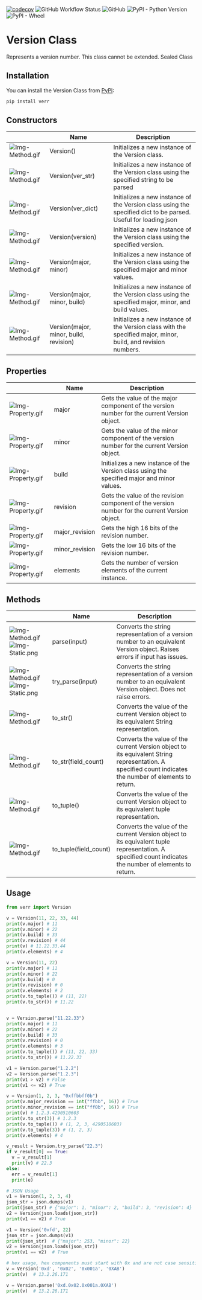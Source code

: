 [![codecov](https://codecov.io/gh/Amourspirit/python-version-num/branch/master/graph/badge.svg)](https://codecov.io/gh/Amourspirit/python-version-num) ![GitHub Workflow Status](https://img.shields.io/github/workflow/status/Amourspirit/python-version-num/CodeCov) ![GitHub](https://img.shields.io/github/license/Amourspirit/python-version-num) ![PyPI - Python Version](https://img.shields.io/pypi/pyversions/verr) ![PyPI - Wheel](https://img.shields.io/pypi/wheel/verr)

# Version Class

Represents a version number. This class cannot be extended.
Sealed Class

## Installation

You can install the Version Class from [PyPI](https://pypi.org/project/verr/):

```python
pip install verr
```

## Constructors

|                                                                 | Name                                   | Description                                                                                                   |
|-----------------------------------------------------------------|----------------------------------------|---------------------------------------------------------------------------------------------------------------|
| ![Img-Method.gif](https://i.postimg.cc/QCSwCbL3/Img-Method.gif) | Version()                              | Initializes a new instance of the Version class.                                                              |
| ![Img-Method.gif](https://i.postimg.cc/QCSwCbL3/Img-Method.gif) | Version(ver_str)                       | Initializes a new instance of the Version class using the specified string to be parsed                       |
| ![Img-Method.gif](https://i.postimg.cc/QCSwCbL3/Img-Method.gif) | Version(ver_dict)                      | Initializes a new instance of the Version class using the specified dict to be parsed. Useful for loading json|
| ![Img-Method.gif](https://i.postimg.cc/QCSwCbL3/Img-Method.gif) | Version(version)                       | Initializes a new instance of the Version class using the specified version.                                  |
| ![Img-Method.gif](https://i.postimg.cc/QCSwCbL3/Img-Method.gif) | Version(major, minor)                  | Initializes a new instance of the Version class using the specified major and minor values.                   |
| ![Img-Method.gif](https://i.postimg.cc/QCSwCbL3/Img-Method.gif) | Version(major, minor, build)           | Initializes a new instance of the Version class using the specified major, minor, and build values.           |
| ![Img-Method.gif](https://i.postimg.cc/QCSwCbL3/Img-Method.gif) | Version(major, minor, build, revision) | Initializes a new instance of the Version class with the specified major, minor, build, and revision numbers. |

## Properties

|                                                                     | Name           | Description                                                                                    |
|---------------------------------------------------------------------|----------------|------------------------------------------------------------------------------------------------|
| ![Img-Property.gif](https://i.postimg.cc/kMykTn2p/Img-Property.gif) | major          | Gets the value of the major component of the version number for the current Version object.    |
| ![Img-Property.gif](https://i.postimg.cc/kMykTn2p/Img-Property.gif) | minor          | Gets the value of the minor component of the version number for the current Version object.    |
| ![Img-Property.gif](https://i.postimg.cc/kMykTn2p/Img-Property.gif) | build          | Initializes a new instance of the Version class using the specified major and minor values.    |
| ![Img-Property.gif](https://i.postimg.cc/kMykTn2p/Img-Property.gif) | revision       | Gets the value of the revision component of the version number for the current Version object. |
| ![Img-Property.gif](https://i.postimg.cc/kMykTn2p/Img-Property.gif) | major_revision | Gets the high 16 bits of the revision number.                                                  |
| ![Img-Property.gif](https://i.postimg.cc/kMykTn2p/Img-Property.gif) | minor_revision | Gets the low 16 bits of the revision number.                                                   |
| ![Img-Property.gif](https://i.postimg.cc/kMykTn2p/Img-Property.gif) | elements       | Gets the number of version elements of the current instance.                                   |

## Methods

|                                                                                                                                | Name                  | Description                                                                                                                                             |
|--------------------------------------------------------------------------------------------------------------------------------|-----------------------|---------------------------------------------------------------------------------------------------------------------------------------------------------|
| ![Img-Method.gif](https://i.postimg.cc/QCSwCbL3/Img-Method.gif)![Img-Static.png](https://i.postimg.cc/zGMmT0yD/Img-Static.png) | parse(input)          | Converts the string representation of a version number to an equivalent Version object. Raises errors if input has issues.                              |
| ![Img-Method.gif](https://i.postimg.cc/QCSwCbL3/Img-Method.gif)![Img-Static.png](https://i.postimg.cc/zGMmT0yD/Img-Static.png) | try_parse(input)      | Converts the string representation of a version number to an equivalent Version object. Does not raise errors.                                          |
| ![Img-Method.gif](https://i.postimg.cc/QCSwCbL3/Img-Method.gif)                                                                | to_str()              | Converts the value of the current Version object to its equivalent String representation.                                                               |
| ![Img-Method.gif](https://i.postimg.cc/QCSwCbL3/Img-Method.gif)                                                                | to_str(field_count)   | Converts the value of the current Version object to its equivalent String representation. A specified count indicates the number of elements to return. |
| ![Img-Method.gif](https://i.postimg.cc/QCSwCbL3/Img-Method.gif)                                                                | to_tuple()            | Converts the value of the current Version object to its equivalent tuple representation.                                                                |
| ![Img-Method.gif](https://i.postimg.cc/QCSwCbL3/Img-Method.gif)                                                                | to_tuple(field_count) | Converts the value of the current Version object to its equivalent tuple representation. A specified count indicates the number of elements to return.  |

## Usage

```python
from verr import Version

v = Version(11, 22, 33, 44)
print(v.major) # 11
print(v.minor) # 22
print(v.build) # 33
print(v.revision) # 44
print(v) # 11.22.33.44
print(v.elements) # 4

v = Version(11, 22)
print(v.major) # 11
print(v.minor) # 22
print(v.build) # 0
print(v.revision) # 0
print(v.elements) # 2
print(v.to_tuple()) # (11, 22)
print(v.to_str()) # 11.22


v = Version.parse("11.22.33")
print(v.major) # 11
print(v.minor) # 22
print(v.build) # 33
print(v.revision) # 0
print(v.elements) # 3
print(v.to_tuple()) # (11, 22, 33)
print(v.to_str()) # 11.22.33

v1 = Version.parse("1.2.2")
v2 = Version.parse("1.2.3")
print(v1 > v2) # False
print(v1 <= v2) # True

v = Version(1, 2, 3, "0xffbbff0b")
print(v.major_revision == int("ffbb", 16)) # True
print(v.minor_revision == int("ff0b", 16)) # True
print(v) # 1.2.3.4290510603
print(v.to_str(3)) # 1.2.3
print(v.to_tuple()) # (1, 2, 3, 4290510603)
print(v.to_tuple(3)) # (1, 2, 3)
print(v.elements) # 4

v_result = Version.try_parse("22.3")
if v_result[0] == True:
  v = v_result[1]
  print(v) # 22.3
else:
  err = v_result[1]
  print(e)

# JSON Usage
v1 = Version(1, 2, 3, 4)
json_str = json.dumps(v1)
print(json_str) # {"major": 1, "minor": 2, "build": 3, "revision": 4}
v2 = Version(json.loads(json_str))
print(v1 == v2) # True

v1 = Version('0xfd', 22)
json_str = json.dumps(v1)
print(json_str)  # {"major": 253, "minor": 22}
v2 = Version(json.loads(json_str))
print(v1 == v2)  # True

# hex usage, hex components must start with 0x and are not case sensitive
v = Version('0xd', '0x02', '0x001a', '0XAB')
print(v)  # 13.2.26.171

v = Version.parse('0xd.0x02.0x001a.0XAB')
print(v)  # 13.2.26.171
```

